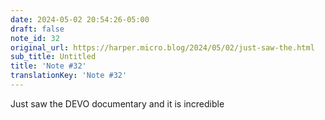 ```yaml
---
date: 2024-05-02 20:54:26-05:00
draft: false
note_id: 32
original_url: https://harper.micro.blog/2024/05/02/just-saw-the.html
sub_title: Untitled
title: 'Note #32'
translationKey: 'Note #32'
---
```


Just saw the DEVO documentary and it is incredible